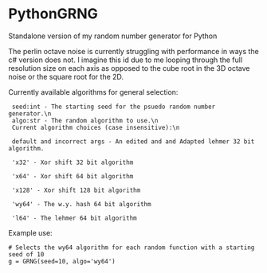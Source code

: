 # PythonGRNG
Standalone version of my random number generator for Python

The perlin octave noise is currently struggling with performance
in ways the c# version does not. I imagine this id due to me looping through
the full resolution size on each axis as opposed to the cube root in the 3D
octave noise or the square root for the 2D.


Currently available algorithms for general selection:

```
 seed:int - The starting seed for the psuedo random number generator.\n
 algo:str - The random algorithm to use.\n
 Current algorithm choices (case insensitive):\n

 default and incorrect args - An edited and and Adapted lehmer 32 bit algorithm.

 'x32' - Xor shift 32 bit algorithm

 'x64' - Xor shift 64 bit algorithm

 'x128' - Xor shift 128 bit algorithm

 'wy64' - The w.y. hash 64 bit algorithm

 'l64' - The lehmer 64 bit algorithm

```


Example use:

```
# Selects the wy64 algorithm for each random function with a starting seed of 10
g = GRNG(seed=10, algo='wy64') 

```

